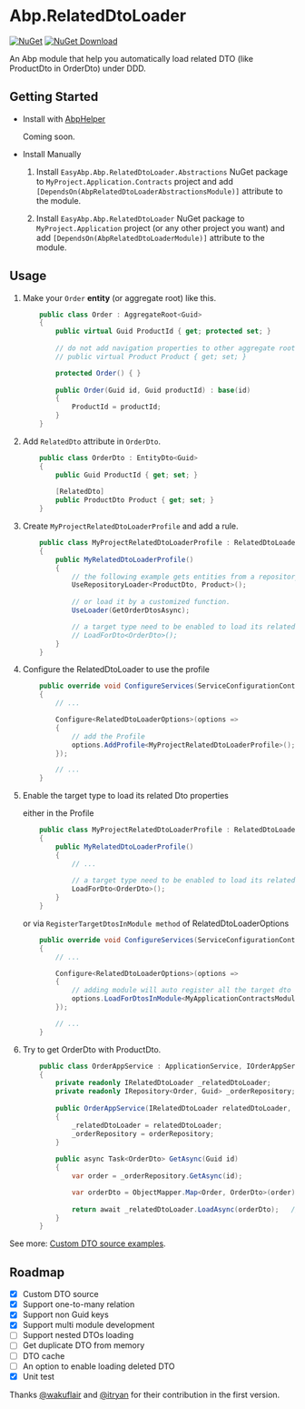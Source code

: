 # Abp.RelatedDtoLoader

[![NuGet](https://img.shields.io/nuget/v/EasyAbp.Abp.RelatedDtoLoader.svg?style=flat-square)](https://www.nuget.org/packages/EasyAbp.Abp.RelatedDtoLoader)
[![NuGet Download](https://img.shields.io/nuget/dt/EasyAbp.Abp.RelatedDtoLoader.svg?style=flat-square)](https://www.nuget.org/packages/EasyAbp.Abp.RelatedDtoLoader)

An Abp module that help you automatically load related DTO (like ProductDto in OrderDto) under DDD.

## Getting Started

* Install with [AbpHelper](https://github.com/EasyAbp/AbpHelper.GUI)

    Coming soon.

* Install Manually

    1. Install `EasyAbp.Abp.RelatedDtoLoader.Abstractions` NuGet package to `MyProject.Application.Contracts` project and add `[DependsOn(AbpRelatedDtoLoaderAbstractionsModule)]` attribute to the module.
    
    1. Install `EasyAbp.Abp.RelatedDtoLoader` NuGet package to `MyProject.Application` project (or any other project you want) and add `[DependsOn(AbpRelatedDtoLoaderModule)]` attribute to the module.

## Usage

1. Make your `Order` **entity** (or aggregate root) like this.

    ```csharp
        public class Order : AggregateRoot<Guid>
        {
            public virtual Guid ProductId { get; protected set; }
            
            // do not add navigation properties to other aggregate roots!
            // public virtual Product Product { get; set; }
    
            protected Order() { }
            
            public Order(Guid id, Guid productId) : base(id)
            {
                ProductId = productId;
            }
        }
    ```

1. Add `RelatedDto` attribute in `OrderDto`.

    ```csharp
        public class OrderDto : EntityDto<Guid>
        {
            public Guid ProductId { get; set; }
            
            [RelatedDto]
            public ProductDto Product { get; set; }
        }
    ```

1. Create `MyProjectRelatedDtoLoaderProfile` and add a rule.

    ```csharp
        public class MyProjectRelatedDtoLoaderProfile : RelatedDtoLoaderProfile
        {
            public MyRelatedDtoLoaderProfile()
            {                
                // the following example gets entities from a repository and maps them to DTOs.
                UseRepositoryLoader<ProductDto, Product>();
                
                // or load it by a customized function.
                UseLoader(GetOrderDtosAsync);

                // a target type need to be enabled to load its related Dtos properties.
                // LoadForDto<OrderDto>();
            }
        }
    ```

1. Configure the RelatedDtoLoader to use the profile

    ```csharp
        public override void ConfigureServices(ServiceConfigurationContext context)
        {
            // ...

            Configure<RelatedDtoLoaderOptions>(options =>
            {
                // add the Profile
                options.AddProfile<MyProjectRelatedDtoLoaderProfile>();
            });

            // ...
        }
    ```

1. Enable the target type to load its related Dto properties

    either in the Profile

    ```csharp
        public class MyProjectRelatedDtoLoaderProfile : RelatedDtoLoaderProfile
        {
            public MyRelatedDtoLoaderProfile()
            {             
                // ...
                   
                // a target type need to be enabled to load its related Dtos properties.
                LoadForDto<OrderDto>();
            }
        }
    ```

    or via `RegisterTargetDtosInModule method` of RelatedDtoLoaderOptions

    ```csharp
        public override void ConfigureServices(ServiceConfigurationContext context)
        {
            // ...

            Configure<RelatedDtoLoaderOptions>(options =>
            {                                
                // adding module will auto register all the target dto types which contain any property with RelatedDto attribute.
                options.LoadForDtosInModule<MyApplicationContractsModule>();
            });

            // ...
        }
    ```

1. Try to get OrderDto with ProductDto.

    ```csharp
        public class OrderAppService : ApplicationService, IOrderAppService
        {
            private readonly IRelatedDtoLoader _relatedDtoLoader;
            private readonly IRepository<Order, Guid> _orderRepository;
            
            public OrderAppService(IRelatedDtoLoader relatedDtoLoader, IRepository<Order, Guid> orderRepository)
            {
                _relatedDtoLoader = relatedDtoLoader;
                _orderRepository = orderRepository;
            }
            
            public async Task<OrderDto> GetAsync(Guid id)
            {
                var order = _orderRepository.GetAsync(id);
    
                var orderDto = ObjectMapper.Map<Order, OrderDto>(order);
                
                return await _relatedDtoLoader.LoadAsync(orderDto);   // orderDto.Product should have been loaded.
            }
        }
    ```

See more: [Custom DTO source examples](doc/CustomDtoSource.md).

## Roadmap

- [x] Custom DTO source
- [x] Support one-to-many relation
- [x] Support non Guid keys
- [x] Support multi module development
- [ ] Support nested DTOs loading
- [ ] Get duplicate DTO from memory
- [ ] DTO cache
- [ ] An option to enable loading deleted DTO
- [x] Unit test

Thanks [@wakuflair](https://github.com/wakuflair) and [@itryan](https://github.com/itryan) for their contribution in the first version.
